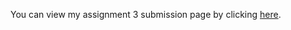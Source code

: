 You can view my assignment 3 submission page by clicking [here](https://stat545-ubc-hw-2019-20.github.io/stat545-hw-realseanla/hw03/hw03.html).
